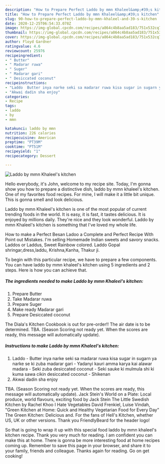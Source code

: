 ```yaml
---
description: "How to Prepare Perfect Laddo by mmn Khaleel&amp;#39;s kitchen"
title: "How to Prepare Perfect Laddo by mmn Khaleel&amp;#39;s kitchen"
slug: 90-how-to-prepare-perfect-laddo-by-mmn-khaleel-and-39-s-kitchen
date: 2020-12-25T06:54:33.078Z
image: https://img-global.cpcdn.com/recipes/a864c4b8aa5ad183/751x532cq70/laddo-by-mmn-khaleels-kitchen-recipe-main-photo.jpg
thumbnail: https://img-global.cpcdn.com/recipes/a864c4b8aa5ad183/751x532cq70/laddo-by-mmn-khaleels-kitchen-recipe-main-photo.jpg
cover: https://img-global.cpcdn.com/recipes/a864c4b8aa5ad183/751x532cq70/laddo-by-mmn-khaleels-kitchen-recipe-main-photo.jpg
author: Floyd Gardner
ratingvalue: 4.6
reviewcount: 25976
recipeingredient:
- " Butter"
- " Madarar ruwa"
- " Suger"
- " Madarar gari"
- " Desiccated coconut"
recipeinstructions:
- "Laddo  Butter inya narke seki sa madarar ruwa kisa sugar in sugarn ya narke se ki zuba madarar gari  Yadanyi kauri amma karya kai alawar madara  Seki zuba desiccated coconut  Seki sauke ki mulmula shi ki kuma sawa cikin desiccated coconut  Shikenan"
- "Akwai dadin sha enjoy"
categories:
- Recipe
tags:
- laddo
- by
- mmn

katakunci: laddo by mmn 
nutrition: 226 calories
recipecuisine: American
preptime: "PT39M"
cooktime: "PT51M"
recipeyield: "1"
recipecategory: Dessert

---
```



![Laddo by mmn Khaleel&#39;s kitchen](https://img-global.cpcdn.com/recipes/a864c4b8aa5ad183/751x532cq70/laddo-by-mmn-khaleels-kitchen-recipe-main-photo.jpg)

Hello everybody, it's John, welcome to my recipe site. Today, I'm gonna show you how to prepare a distinctive dish, laddo by mmn khaleel&#39;s kitchen. One of my favorites food recipes. For mine, I will make it a little bit unique. This is gonna smell and look delicious.

Laddo by mmn Khaleel&#39;s kitchen is one of the most popular of current trending foods in the world. It is easy, it is fast, it tastes delicious. It is enjoyed by millions daily. They're nice and they look wonderful. Laddo by mmn Khaleel&#39;s kitchen is something that I've loved my whole life.

How to make a Perfect Besan Ladoo a Complete and Perfect Recipe With Point out Mistakes. I&#39;m selling Homemade Indian sweets and savory snacks. Laddos or Laddus, Sweet Rainbow colored. Laddo Gopal shringar,dress,laddu, Krishna,Kanha, Thakur ji.


To begin with this particular recipe, we have to prepare a few components. You can have laddo by mmn khaleel&#39;s kitchen using 5 ingredients and 2 steps. Here is how you can achieve that.

<!--inarticleads1-->

##### The ingredients needed to make Laddo by mmn Khaleel&#39;s kitchen:

1. Prepare  Butter
1. Take  Madarar ruwa
1. Prepare  Suger
1. Make ready  Madarar gari
1. Prepare  Desiccated coconut


The Diala&#39;s Kitchen Cookbook is out for pre-order!! The air date is to be determined. TBA. (Season Scoring not ready yet. When the scores are ready, this message will automatically update). 

<!--inarticleads2-->

##### Instructions to make Laddo by mmn Khaleel&#39;s kitchen:

1. Laddo  - Butter inya narke seki sa madarar ruwa kisa sugar in sugarn ya narke se ki zuba madarar gari  - Yadanyi kauri amma karya kai alawar madara  - Seki zuba desiccated coconut  - Seki sauke ki mulmula shi ki kuma sawa cikin desiccated coconut  - Shikenan
1. Akwai dadin sha enjoy


TBA. (Season Scoring not ready yet. When the scores are ready, this message will automatically update). Jack Stein&#39;s World on a Plate: Local produce, world flavours, exciting food by Jack Stein The Little Swedish Kitchen by Rachel Khoo I Hate Vegetables David Frenkiel, Luise Vindah, &#34;Green Kitchen at Home: Quick and Healthy Vegetarian Food for Every Day&#34; The Green Kitchen: Delicious and. For the fans of Hell&#39;s Kitchen, whether US, UK or other versions. Thank you FriendlyBeard for the header logo! 

So that is going to wrap it up with this special food laddo by mmn khaleel&#39;s kitchen recipe. Thank you very much for reading. I am confident you can make this at home. There is gonna be more interesting food at home recipes coming up. Remember to save this page in your browser, and share it to your family, friends and colleague. Thanks again for reading. Go on get cooking!
